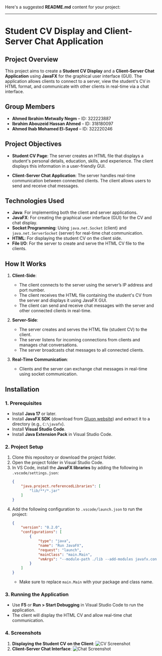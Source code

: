 Here's a suggested **README.md** content for your project:

---

# **Student CV Display and Client-Server Chat Application**

## **Project Overview**

This project aims to create a **Student CV Display** and a **Client-Server Chat Application** using **JavaFX** for the graphical user interface (GUI). The application allows clients to connect to a server, view the student's CV in HTML format, and communicate with other clients in real-time via a chat interface.

## **Group Members**

- **Ahmed Ibrahim Metwally Negm** – ID: 322223887
- **Ibrahim Abouzeid Hassan Ahmed** – ID: 318180097
- **Ahmed Ihab Mohamed El-Sayed** – ID: 322220246

## **Project Objectives**

- **Student CV Page**: The server creates an HTML file that displays a student's personal details, education, skills, and experience. The client displays this information in a user-friendly GUI.
  
- **Client-Server Chat Application**: The server handles real-time communication between connected clients. The client allows users to send and receive chat messages.

## **Technologies Used**

- **Java**: For implementing both the client and server applications.
- **JavaFX**: For creating the graphical user interface (GUI) for the CV and chat display.
- **Socket Programming**: Using `java.net.Socket` (client) and `java.net.ServerSocket` (server) for real-time chat communication.
- **HTML**: For displaying the student CV on the client side.
- **File I/O**: For the server to create and serve the HTML CV file to the clients.

## **How It Works**

1. **Client-Side**:
    - The client connects to the server using the server’s IP address and port number.
    - The client receives the HTML file containing the student's CV from the server and displays it using JavaFX GUI.
    - The client can send and receive chat messages with the server and other connected clients in real-time.
  
2. **Server-Side**:
    - The server creates and serves the HTML file (student CV) to the client.
    - The server listens for incoming connections from clients and manages chat conversations.
    - The server broadcasts chat messages to all connected clients.

3. **Real-Time Communication**:
    - Clients and the server can exchange chat messages in real-time using socket communication.

## **Installation**

### **1. Prerequisites**
- Install **Java 17** or later.
- Install **JavaFX SDK** (download from [Gluon website](https://gluonhq.com/products/javafx/)) and extract it to a directory (e.g., `C:\javafx`).
- Install **Visual Studio Code**.
- Install **Java Extension Pack** in Visual Studio Code.

### **2. Project Setup**
1. Clone this repository or download the project folder.
2. Open the project folder in Visual Studio Code.
3. In VS Code, install the **JavaFX libraries** by adding the following in `.vscode/settings.json`:
   ```json
   {
       "java.project.referencedLibraries": [
           "lib/**/*.jar"
       ]
   }
   ```
4. Add the following configuration to `.vscode/launch.json` to run the project:
   ```json
   {
       "version": "0.2.0",
       "configurations": [
           {
               "type": "java",
               "name": "Run JavaFX",
               "request": "launch",
               "mainClass": "main.Main",
               "vmArgs": "--module-path ./lib --add-modules javafx.controls,javafx.fxml"
           }
       ]
   }
   ```
   - Make sure to replace `main.Main` with your package and class name.

### **3. Running the Application**
- Use **F5** or **Run > Start Debugging** in Visual Studio Code to run the application.
- The client will display the HTML CV and allow real-time chat communication.

### **4. Screenshots**
1. **Displaying the Student CV on the Client**:
   ![CV Screenshot](link_to_image)
2. **Client-Server Chat Interface**:
   ![Chat Screenshot](link_to_image)
